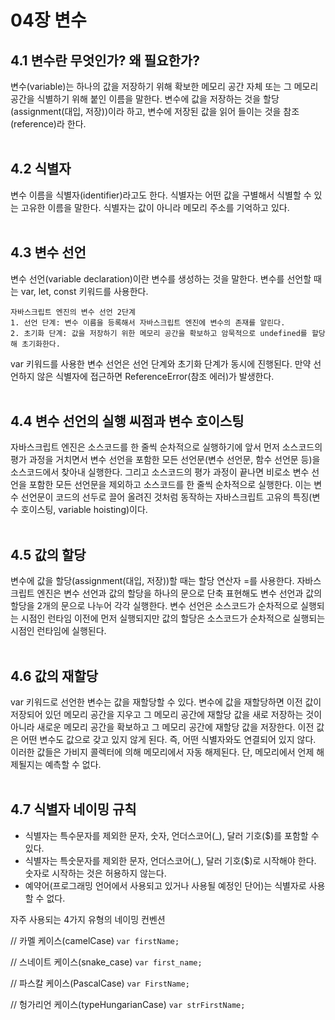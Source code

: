 # 04장 변수

## 4.1 변수란 무엇인가? 왜 필요한가?
변수(variable)는 하나의 값을 저장하기 위해 확보한 메모리 공간 자체 또는 그 메모리 공간을 식별하기 위해 붙인 이름을 말한다.
변수에 값을 저장하는 것을 할당(assignment(대입, 저장))이라 하고, 변수에 저장된 값을 읽어 들이는 것을 참조(reference)라 한다.<br><br>

## 4.2 식별자
변수 이름을 식별자(identifier)라고도 한다. 식별자는 어떤 값을 구별해서 식별할 수 있는 고유한 이름을 말한다.
식별자는 값이 아니라 메모리 주소를 기억하고 있다.<br><br>


## 4.3 변수 선언
변수 선언(variable declaration)이란 변수를 생성하는 것을 말한다. 변수를 선언할 때는 var, let, const 키워드를 사용한다.

    자바스크립트 엔진의 변수 선언 2단계
    1. 선언 단계: 변수 이름을 등록해서 자바스크립트 엔진에 변수의 존재를 알린다.
    2. 초기화 단계: 값을 저장하기 위한 메모리 공간을 확보하고 암묵적으로 undefined를 할당해 초기화한다.

var 키워드를 사용한 변수 선언은 선언 단계와 초기화 단계가 동시에 진행된다. 만약 선언하지 않은 식별자에 접근하면 ReferenceError(참조 에러)가 발생한다.<br><br>


## 4.4 변수 선언의 실행 씨점과 변수 호이스팅
자바스크립트 엔진은 소스코드를 한 줄씩 순차적으로 실행하기에 앞서 먼저 소스코드의 평가 과정을 거치면서 변수 선언을 포함한 모든 선언문(변수 선언문, 함수 선언문 등)을 소스코드에서 찾아내 실행한다. 
그리고 소스코드의 평가 과정이 끝나면 비로소 변수 선언을 포함한 모든 선언문을 제외하고 소스코드를 한 줄씩 순차적으로 실행한다.
이는 변수 선언문이 코드의 선두로 끌어 올려진 것처럼 동작하는 자바스크립트 고유의 특징(변수 호이스팅, variable hoisting)이다.<br><br>


## 4.5 값의 할당
변수에 값을 할당(assignment(대입, 저장))할 때는 할당 연산자 =를 사용한다.
자바스크립트 엔진은 변수 선언과 값의 할당을 하나의 문으로 단축 표현해도 변수 선언과 값의 할당을 2개의 문으로 나누어 각각 실행한다.
변수 선언은 소스코드가 순차적으로 실행되는 시점인 런타임 이전에 먼저 실행되지만 값의 할당은 소스코드가 순차적으로 실행되는 시점인 런타임에 실행된다.<br><br>


## 4.6 값의 재할당
var 키워드로 선언한 변수는 값을 재할당할 수 있다.
변수에 값을 재할당하면 이전 값이 저장되어 있던 메모리 공간을 지우고 그 메모리 공간에 재할당 값을 새로 저장하는 것이 아니라 새로운 메모리 공간을 확보하고 그 메모리 공간에 재할당 값을 저장한다.
이전 값은 어떤 변수도 값으로 갖고 있지 않게 된다. 즉, 어떤 식별자와도 연결되어 있지 않다. 이러한 값들은 가비지 콜렉터에 의해 메모리에서 자동 해제된다. 단, 메모리에서 언제 해제될지는 예측할 수 없다.<br><br>


## 4.7 식별자 네이밍 규칙
- 식별자는 특수문자를 제외한 문자, 숫자, 언더스코어(_), 달러 기호($)를 포함할 수 있다.
- 식별자는 특숫문자를 제외한 문자, 언더스코어(_), 달러 기호($)로 시작해야 한다. 숫자로 시작하는 것은 허용하지 않는다.
- 예약어(프로그래밍 언어에서 사용되고 있거나 사용될 예정인 단어)는 식별자로 사용할 수 없다.

자주 사용되는 4가지 유형의 네이밍 컨벤션

// 카멜 케이스(camelCase)
`var firstName;`

// 스네이트 케이스(snake_case)
`var first_name;`

// 파스칼 케이스(PascalCase)
`var FirstName;`

// 헝가리언 케이스(typeHungarianCase)
`var strFirstName;`